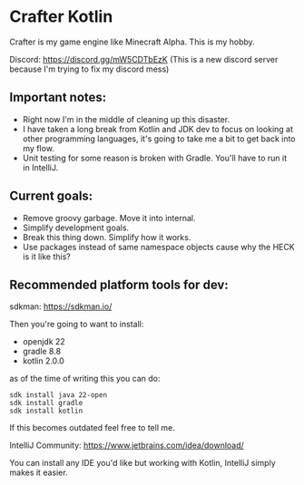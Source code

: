 # Crafter Kotlin

Crafter is my game engine like Minecraft Alpha. This is my hobby.

Discord: https://discord.gg/mW5CDTbEzK
(This is a new discord server because I'm trying to fix my discord mess)

## Important notes:

- Right now I'm in the middle of cleaning up this disaster.
- I have taken a long break from Kotlin and JDK dev to focus on looking at other programming languages,
  it's going to take me a bit to get back into my flow.
- Unit testing for some reason is broken with Gradle. You'll have to run it in IntelliJ.

## Current goals:

- Remove groovy garbage. Move it into internal.
- Simplify development goals.
- Break this thing down. Simplify how it works.
- Use packages instead of same namespace objects cause why the HECK is it like this?

## Recommended platform tools for dev:

sdkman: https://sdkman.io/

Then you're going to want to install:

- openjdk 22
- gradle 8.8
- kotlin 2.0.0

as of the time of writing this you can do:

```
sdk install java 22-open
sdk install gradle
sdk install kotlin
```

If this becomes outdated feel free to tell me.

IntelliJ Community: https://www.jetbrains.com/idea/download/

You can install any IDE you'd like but working with Kotlin, IntelliJ simply makes it easier.

